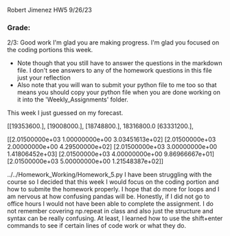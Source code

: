 Robert Jimenez HW5 9/26/23

### Grade: 
2/3: Good work I'm glad you are making progress. I'm glad you focused on the coding portions this week. 
- Note though that you still have to answer the questions in the markdown file. I don't see answers to any of the homework questions in this file just your reflection
- Also note that you will wan to submit your python file to me too so that means you should copy your python file when you are done working on it into the 'Weekly_Assignments' folder. 

This week I just guessed on my forecast. 

[[19353600.],
       [19008000.],
       [18748800.],
       18316800.0
       [63331200.],

[[2.01500000e+03 1.00000000e+00 3.03451613e+02]
 [2.01500000e+03 2.00000000e+00 4.29500000e+02]
 [2.01500000e+03 3.00000000e+00 1.41806452e+03]
 [2.01500000e+03 4.00000000e+00 9.86966667e+01]
 [2.01500000e+03 5.00000000e+00 1.21548387e+02]]

../../Homework_Working/Homework_5.py
I have been struggling with the course so I decided that this week I would focus on the coding portion and how to submite the homework properly. I hope that do more for loops and I am nervous at how confusing pandas will be. Honestly, if I did not go to office hours I would not have been able to complete the assignment. I do not remember covering np.repeat in class and also just the structure and syntax can be really confusing. At least, I learned how to use the shift+enter commands to see if certain lines of code work or what they do. 